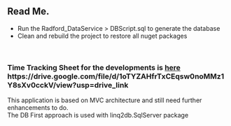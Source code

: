 <h2>Read Me.</h2>
<ul>
  <li>
    Run the Radford_DataService > DBScript.sql to generate the database     
  </li>
  <li>
    Clean and rebuild the project to restore all nuget packages    
  </li>
</ul>
<br/>

<h3>Time Tracking Sheet for the developments is <a href="https://drive.google.com/file/d/1oTYZAHfrTxCEqsw0noMMz1Y8sXv0cckV/view?usp=drive_link" target="_blank">here </a>
https://drive.google.com/file/d/1oTYZAHfrTxCEqsw0noMMz1Y8sXv0cckV/view?usp=drive_link
</h3>

<p>
  This application is based on MVC architecture and still need further enhancements to do. <br/>
  The DB First approach is used with linq2db.SqlServer package 
</p>

